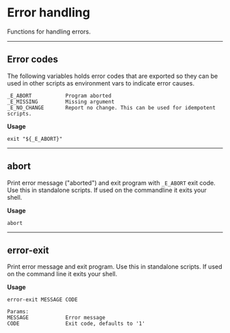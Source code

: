 # Error handling

Functions for handling errors.

---

## Error codes

The following variables holds error codes that are exported so they can be used in other scripts as environment vars to indicate error causes.

```
_E_ABORT           Program aborted
_E_MISSING         Missing argument
_E_NO_CHANGE       Report no change. This can be used for idempotent scripts.
```

**Usage**

```
exit "${_E_ABORT}"
```

---

## abort

Print error message ("aborted") and exit program with `_E_ABORT` exit code. Use this in standalone scripts. If used on the commandline it exits your shell.

**Usage**

```
abort
```

---

## error-exit

Print error message and exit program. Use this in standalone scripts. If used on the command line it exits your shell.

**Usage**

```
error-exit MESSAGE CODE

Params:
MESSAGE            Error message
CODE               Exit code, defaults to '1'
```
